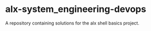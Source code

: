 # alx-system_engineering-devops
A repository containing solutions for the alx shell basics project.
